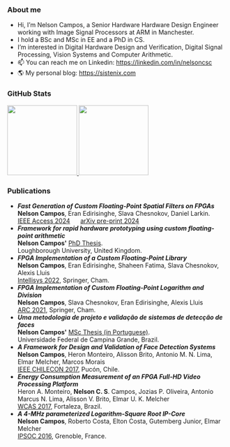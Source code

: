 ### About me
- Hi, I’m Nelson Campos, a Senior Hardware Hardware Design Engineer working with Image Signal Processors at ARM in Manchester.
- I hold a BSc and MSc in EE and a PhD in CS. 
- I’m interested in Digital Hardware Design and Verification, Digital Signal Processing, Vision Systems and Computer Arithmetic.
- 📫 You can reach me on Linkedin: https://linkedin.com/in/nelsoncsc
- 🌎 My personal blog: https://sistenix.com 

### GitHub Stats
<div>
  <a href="https://github.com/nelsoncsc">
  <img height="160em" src="https://gitreadmestats.ronilsonalves.com/api?username=nelsoncsc&layout=compact&show_icons=true&theme=dark&include_all_commits=true&count_private=true">
  <img height="160em" src="https://gitreadmestats.ronilsonalves.com/api/top-langs/?username=nelsoncsc&layout=compact&langs_count=7&theme=dark"></a>
</div>

### Publications
- ***Fast Generation of Custom Floating-Point Spatial Filters on FPGAs***<br>
**Nelson Campos**, Eran Edirisinghe, Slava Chesnokov, Daniel Larkin. <br> [IEEE Access 2024](https://ieeexplore.ieee.org/document/10734090) &nbsp;&nbsp;&nbsp;&nbsp; [arXiv pre-print 2024](https://arxiv.org/pdf/2409.05837v1)
- ***Framework for rapid hardware prototyping using custom floating-point arithmetic*** <br>
**Nelson Campos'** [PhD Thesis](https://repository.lboro.ac.uk/articles/thesis/Framework_for_rapid_hardware_prototyping_using_custom_floating-point_arithmetic/21585504). <br> Loughborough University, United Kingdom.
- ***FPGA Implementation of a Custom Floating-Point Library*** <br>
**Nelson Campos**, Eran Edirisinghe, Shaheen Fatima, Slava Chesnokov, Alexis Lluis <br> [Intellisys 2022](https://sistenix.com/INTELLISYS_2022.pdf),  Springer, Cham.
- ***FPGA Implementation of Custom Floating-Point Logarithm and Division*** <br>
**Nelson Campos**, Slava Chesnokov, Eran Edirisinghe, Alexis Lluis <br> [ARC 2021](https://sistenix.com/ARC_2021.pdf), Springer, Cham.
- ***Uma metodologia de projeto e validação de sistemas de detecção de faces*** <br>
**Nelson Campos'** [MSc Thesis (in Portuguese)](https://sistenix.com/MSc_Thesis.pdf). <br> Universidade Federal de Campina Grande, Brazil.
- ***A Framework for Design and Validation of Face Detection Systems*** <br>
**Nelson Campos**, Heron Monteiro, Alisson Brito, Antonio M. N. Lima, Elmar Melcher,
Marcos Morais <br> [IEEE CHILECON 2017](https://sistenix.com/nelson_framework.pdf), Pucón, Chile.
- ***Energy Consumption Measurement of an FPGA Full-HD Video Processing Platform*** <br>
Heron A. Monteiro, **Nelson C. S**. Campos, Jozias P. Oliveira, Antonio Marcus N. Lima,
Alisson V. Brito, Elmar U. K. Melcher <br> [WCAS 2017](https://sistenix.com/WCAS_2017.pdf), Fortaleza, Brazil.
- ***A 4-MHz parameterized Logarithm-Square Root IP-Core*** <br>
**Nelson Campos**, Roberto Costa, Elton Costa, Gutemberg Junior, Elmar Melcher <br> [IPSOC 2016](https://sistenix.com/SQRTLOG_IPSOC_2016.pdf), Grenoble, France.

